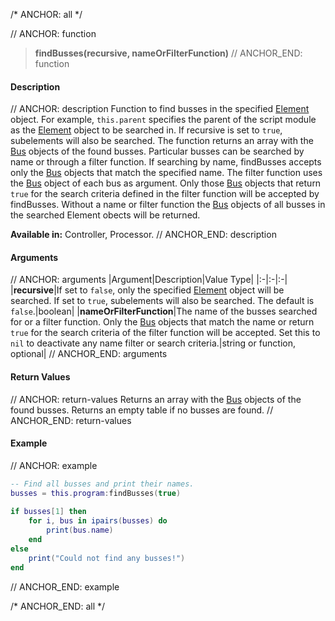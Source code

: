 /* ANCHOR: all */

// ANCHOR: function
>**findBusses(recursive, nameOrFilterFunction)**
// ANCHOR_END: function

#### Description

// ANCHOR: description
Function to find busses in the specified [Element](./Element.md) object. For example, ``this.parent`` specifies the parent of the script module as the [Element](./Element.md) object to be searched in. If recursive is set to ``true``, subelements will also be searched. The function returns an array with the [Bus](./Bus.md) objects of the found busses. Particular busses can be searched by name or through a filter function. If searching by name, findBusses accepts only the [Bus](./Bus.md) objects that match the specified name. The filter function uses the [Bus](./Bus.md) object of each bus as argument. Only those [Bus](./Bus.md) objects that return ``true`` for the search criteria defined in the filter function will be accepted by findBusses. Without a name or filter function the [Bus](./Bus.md) objects of all busses in the searched Element obects will be returned.

**Available in:** Controller, Processor.
// ANCHOR_END: description

#### Arguments

// ANCHOR: arguments
|Argument|Description|Value Type|
|:-|:-|:-|
|**recursive**|If set to ``false``, only the specified [Element](./Element.md) object will be searched. If set to ``true``, subelements will also be searched. The default is ``false``.|boolean|
|**nameOrFilterFunction**|The name of the busses searched for or a filter function. Only the [Bus](./Bus.md) objects that match the name or return ``true`` for the search criteria of the filter function will be accepted. Set this to ``nil`` to deactivate any name filter or search criteria.|string or function, optional|
// ANCHOR_END: arguments

#### Return Values

// ANCHOR: return-values
Returns an array with the [Bus](./Bus.md) objects of the found busses. Returns an empty table if no busses are found.
// ANCHOR_END: return-values

#### Example

// ANCHOR: example
```lua
-- Find all busses and print their names.
busses = this.program:findBusses(true)
 
if busses[1] then
    for i, bus in ipairs(busses) do
        print(bus.name)
    end
else
    print("Could not find any busses!")
end
```
// ANCHOR_END: example

/* ANCHOR_END: all */